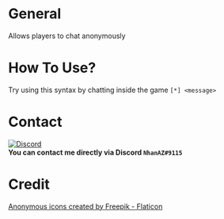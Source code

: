 # General
Allows players to chat anonymously

# How To Use?
Try using this syntax by chatting inside the game `[*] <message>`

# Contact
[![Discord](https://img.shields.io/discord/986553214889517088?label=discord&color=7289DA&logo=discord)](https://discord.gg/j2X83ujT6c)\
**You can contact me directly via Discord `NhanAZ#9115`**

# Credit
<a href="https://www.flaticon.com/free-icons/anonymous" title="anonymous icons">Anonymous icons created by Freepik - Flaticon</a>
